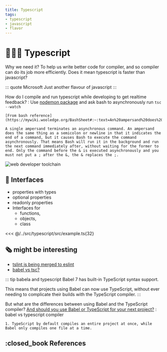 ```yaml
---
title: Typescript
tags:
- typescript
- javascript
- flavor
---
```


# :family_man_woman_boy: Typescript

<TagLinks />

Why we need it? To help us write better code for compiler, and so compiler
can do its job more efficiently.
Does it mean typescript is faster than javascript?

::: quote Microsoft
Just another flavour of javascript
:::

How do I compile and run typescript while developing to get realtime feedback?
:   Use [nodemon package](https://www.npmjs.com/package/nodemon) and ask bash to asynchronously run `tsc --watch`

    [From bash reference](https://mywiki.wooledge.org/BashSheet#:~:text=An%20ampersand%20does%20the%20same,for%20the%20former%20to%20end.)

    A single ampersand terminates an asynchronous command. An ampersand does the same thing as a semicolon or newline in that it indicates the end of a command, but it causes Bash to execute the command asynchronously. That means Bash will run it in the background and run the next command immediately after, without waiting for the former to end. Only the command before the & is executed asynchronously and you must not put a ; after the &, the & replaces the ;.



![web developer toolchain](https://cdn-media-1.freecodecamp.org/images/1*IP44ejhk2c78Nt_xUckWbw.png)


## :large_blue_diamond: Interfaces

* properties with types
* optional properties
* readonly properties
* Interfaces for
  * functions,
  * objects,
  * class

<<< @/../src/typescript/src/example.ts{32}


## :newspaper_roll: might be interesting

* [tslint is being merged to eslint](https://github.com/palantir/tslint/issues/4534)
* [babel vs tsc?](https://www.typescriptlang.org/docs/handbook/babel-with-typescript.html)

::: tip babela and typescript
Babel 7 has built-in TypeScript syntax support.

This means that projects using Babel can now use TypeScript, without ever needing to complicate their builds with the TypeScript compiler.
:::

But what are the differences between using Babel and the TypeScript compiler? [And should you use Babel or TypeScript for your next project?](https://blog.logrocket.com/choosing-between-babel-and-typescript-4ed1ad563e41/#:~:text=TypeScript%20by%20default%20compiles%20an,widespread%20is%20probably%20const%20enums%20.)
:   babel vs typescript compiler

    1. TypeScript by default compiles an entire project at once, while Babel only compiles one file at a time.



## :closed_book References

<Footer />

